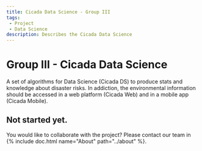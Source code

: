 ```yaml
---
title: Cicada Data Science - Group III
tags: 
 - Project
 - Data Science
description: Describes the Cicada Data Science
---
```


# Group III - Cicada Data Science

A set of algorithms for Data Science (Cicada DS) to produce stats and knowledge about disaster risks.
In addiction, the environmental information should be accessed in a web platform (Cicada Web) and in a mobile app (Cicada Mobile).

## Not started yet.
You would like to collaborate with the project? Please contact our team in {% include doc.html name="About" path="../about" %}.
